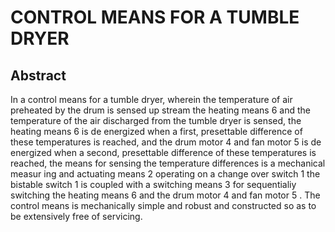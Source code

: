 # CONTROL MEANS FOR A TUMBLE DRYER

## Abstract
In a control means for a tumble dryer, wherein the temperature of air preheated by the drum is sensed up stream the heating means 6 and the temperature of the air discharged from the tumble dryer is sensed, the heating means 6 is de energized when a first, presettable difference of these temperatures is reached, and the drum motor 4 and fan motor 5 is de energized when a second, presettable difference of these temperatures is reached, the means for sensing the temperature differences is a mechanical measur ing and actuating means 2 operating on a change over switch 1 the bistable switch 1 is coupled with a switching means 3 for sequentialiy switching the heating means 6 and the drum motor 4 and fan motor 5 . The control means is mechanically simple and robust and constructed so as to be extensively free of servicing.
